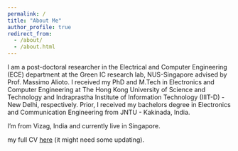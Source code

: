 ```yaml
---
permalink: /
title: "About Me"
author_profile: true
redirect_from: 
  - /about/
  - /about.html
---
```


I am a post-doctoral researcher in the Electrical and Computer Engineering (ECE) department at the Green IC research lab, NUS-Singapore advised by Prof. Massimo Alioto.
I received my PhD and  M.Tech in Electronics and Computer Engineering at The Hong Kong University of Science and Technology and Indraprastha Institute of Information Technology (IIIT-D) - New Delhi, respectively. Prior, I received my bachelors degree in Electronics and Communication Engineering from JNTU - Kakinada, India.

I’m from Vizag, India and currently live in Singapore.

my full CV [here](/files/Anilkumar_CV.pdf) (it might need some updating).
